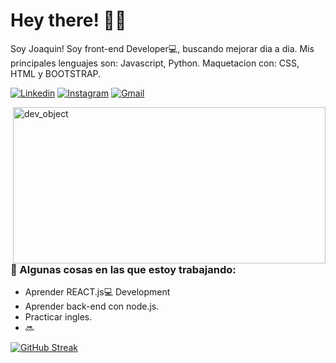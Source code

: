 # Hey there! :wave::smiley:

<!--Introduction -->
Soy Joaquin! Soy front-end Developer:computer:, buscando mejorar dia a dia. Mis principales lenguajes son: Javascript, Python. Maquetacion con: CSS, HTML y BOOTSTRAP.
<br>


<!-- Your badges -->
[![Linkedin](https://img.shields.io/badge/-joaquin-hernandez-durand-blue?style=flat&logo=Linkedin&logoColor=white)](https://www.linkedin.com/in/joaquin-hernandez-durand-855a77238)
[![Instagram](https://img.shields.io/badge/-JoaquinHernandez-c13584?style=flat&labelColor=c13584&logo=instagram&logoColor=white)](https://www.instagram.com/joacohernandez1/)
[![Gmail](https://img.shields.io/badge/-joacohernandez157-c14438?style=flat&logo=Gmail&logoColor=white)](mailto:joacohernandez157@gmail.com)


<!-- Working GIF -->
<img src="https://github.com/JoykishanSharma/JoykishanSharma/blob/master/dev_object.png" alt="dev_object" align="right" width="500" height="250" />

### 💼  Algunas cosas en las que estoy trabajando: 
* Aprender REACT.js:computer: Development
* Aprender back-end con node.js.
* Practicar ingles.
* 🔜


 [![GitHub Streak](https://streak-stats.demolab.com?user=joaco15454&theme=dark&hide_border=true)](https://git.io/streak-stats)
